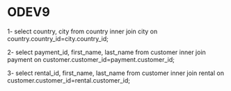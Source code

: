 # ODEV9

1- select country, city from country
     inner join city on country.country_id=city.country_id;

2- select payment_id, first_name, last_name from customer
      inner join payment on customer.customer_id=payment.customer_id;

3- select rental_id, first_name, last_name from customer
      inner join rental on customer.customer_id=rental.customer_id;
